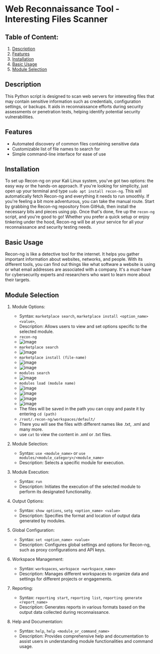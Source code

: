# Web Reconnaissance Tool - Interesting Files Scanner

## Table of Content:
1. [Description](#description)
2. [Features](#features)
3.  [Installation](#installation)
4.  [Basic Usage](#basic-usage)
5.  [Module Selection](#module-selection)

## Description
This Python script is designed to scan web servers for interesting files that may contain sensitive information such as credentials, configuration settings, or backups. It aids in reconnaissance efforts during security assessments or penetration tests, helping identify potential security vulnerabilities.

## Features
- Automated discovery of common files containing sensitive data
- Customizable list of file names to search for
- Simple command-line interface for ease of use

## Installation
To set up Recon-ng on your Kali Linux system, you've got two options: the easy way or the hands-on approach. If you're looking for simplicity, just open up your terminal and type `sudo apt install recon-ng`. This will automatically fetch Recon-ng and everything it needs to run smoothly. If you're feeling a bit more adventurous, you can take the manual route. Start by grabbing the Recon-ng repository from GitHub, then install the necessary bits and pieces using pip. Once that's done, fire up the `recon-ng` script, and you're good to go! Whether you prefer a quick setup or enjoy tinkering under the hood, Recon-ng will be at your service for all your reconnaissance and security testing needs.

## Basic Usage
Recon-ng is like a detective tool for the internet. It helps you gather important information about websites, networks, and people. With its different tools, you can find out things like what software a website is using or what email addresses are associated with a company. It's a must-have for cybersecurity experts and researchers who want to learn more about their targets.

## Module Selection
1. Module Options:
   - Syntax: `marketplace search`, `marketplace install <option_name> <value>`,
   - Description: Allows users to view and set options specific to the selected module.
   - `recon-ng`
   - ![image](https://github.com/Umair86247/recon-interesting-files/assets/160429176/d2a5b192-9abf-4b5a-8ed1-e40378042ae5)
   - `marketplace search`
   - ![image](https://github.com/Umair86247/recon-interesting-files/assets/160429176/69d99a8b-355b-49db-af4a-9f756543efd7)
   - `marketplace install (file-name)`
   - ![image](https://github.com/Umair86247/recon-interesting-files/assets/160429176/0c7366c6-9f29-4fa3-a262-f3386ef8753d)
   - ![image](https://github.com/Umair86247/recon-interesting-files/assets/160429176/34add66c-5fde-4f49-942e-1159a30cc122)
   - `modules search`
   - ![image](https://github.com/Umair86247/recon-interesting-files/assets/160429176/ea8382a0-423b-4389-b988-8a8d2ce67a5e)
   - `modules load (module name)`
   - ![image](https://github.com/Umair86247/recon-interesting-files/assets/160429176/d147198a-34d8-43a4-b532-0057ef7c4689)
   - ![image](https://github.com/Umair86247/recon-interesting-files/assets/160429176/e7e590d0-c469-4fa7-b1ce-0976b0759111)
   - ![image](https://github.com/Umair86247/recon-interesting-files/assets/160429176/2444ffb0-f069-43ea-b378-c34993a78498)
   - ![image](https://github.com/Umair86247/recon-interesting-files/assets/160429176/cbe589d9-c24e-4230-9a81-31a42673fb0d)
   - The files will be saved in the path you can copy and paste it by entering `cd (path)`
   - `/root/.recon-ng/workspaces/default/`
   - There you will see the files with different names like .txt, .xml and many more.
   - use `cat` to view the content in .xml or .txt files. 


2. Module Selection:
   - Syntax: `use <module_name>` or `use modules/<module_category>/<module_name>`
   - Description: Selects a specific module for execution.

3. Module Execution:
   - Syntax: `run`
   - Description: Initiates the execution of the selected module to perform its designated functionality.

4. Output Options:
   - Syntax: `show options`, `setg <option_name> <value>`
   - Description: Specifies the format and location of output data generated by modules.

5. Global Configuration:
   - Syntax: `set <option_name> <value>`
   - Description: Configures global settings and options for Recon-ng, such as proxy configurations and API keys.

6. Workspace Management:
   - Syntax: `workspaces`, `workspace <workspace_name>`
   - Description: Manages different workspaces to organize data and settings for different projects or engagements.

7. Reporting:
   - Syntax: `reporting start`, `reporting list`, `reporting generate <report_name>`
   - Description: Generates reports in various formats based on the output data collected during reconnaissance.

8. Help and Documentation:
   - Syntax: `help`, `help <module_or_command_name>`
   - Description: Provides comprehensive help and documentation to assist users in understanding module functionalities and command usage.
